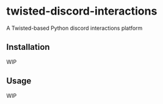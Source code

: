 # twisted-discord-interactions

A Twisted-based Python discord interactions platform

## Installation

WIP

## Usage

WIP

